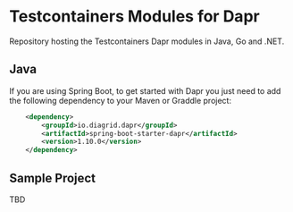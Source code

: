 # Testcontainers Modules for Dapr

Repository hosting the Testcontainers Dapr modules in Java, Go and .NET. 

## Java

If you are using Spring Boot, to get started with Dapr you just need to add the following dependency to your Maven or Graddle project: 

```xml
    <dependency>
        <groupId>io.diagrid.dapr</groupId>
        <artifactId>spring-boot-starter-dapr</artifactId>
        <version>1.10.0</version>
    </dependency>    
```

## Sample Project

TBD
